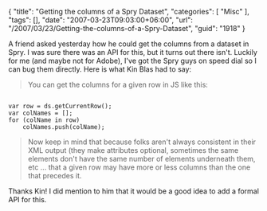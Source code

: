 {
	"title": "Getting the columns of a Spry Dataset",
	"categories": [
		"Misc"
	],
	"tags": [],
	"date": "2007-03-23T09:03:00+06:00",
	"url": "/2007/03/23/Getting-the-columns-of-a-Spry-Dataset",
	"guid": "1918"
}

A friend asked yesterday how he could get the columns from a dataset in Spry. I was sure there was an API for this, but it turns out there isn't. Luckily for me (and maybe not for Adobe), I've got the Spry guys on speed dial so I can bug them directly. Here is what Kin Blas had to say:
<!--more-->
<blockquote>
You can get the columns for a given row in JS like this:
</blockquote>

<code>
var row = ds.getCurrentRow();
var colNames = [];
for (colName in row)
	colNames.push(colName);
</code>

<blockquote>
Now keep in mind that because folks aren't always consistent in their XML output (they make attributes optional, sometimes the same elements don't have the same number of elements underneath them, etc ... that a given row may have more or less columns than the one that precedes it.
</blockquote>

Thanks Kin! I did mention to him that it would be a good idea to add a formal API for this.